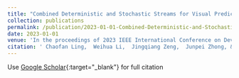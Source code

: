 ```yaml
---
title: "Combined Deterministic and Stochastic Streams for Visual Prediction Using Predictive Coding"
collection: publications
permalink: /publication/2023-01-01-Combined-Deterministic-and-Stochastic-Streams-for-Visual-Prediction-Using-Predictive-Coding
date: 2023-01-01
venue: 'In the proceedings of 2023 IEEE International Conference on Development and Learning (ICDL)'
citation: ' Chaofan Ling,  Weihua Li,  Jingqiang Zeng,  Junpei Zhong, &quot;Combined Deterministic and Stochastic Streams for Visual Prediction Using Predictive Coding.&quot; In the proceedings of 2023 IEEE International Conference on Development and Learning (ICDL), 2023.'
---
```

Use [Google Scholar](https://scholar.google.com/scholar?q=Combined+Deterministic+and+Stochastic+Streams+for+Visual+Prediction+Using+Predictive+Coding){:target="_blank"} for full citation